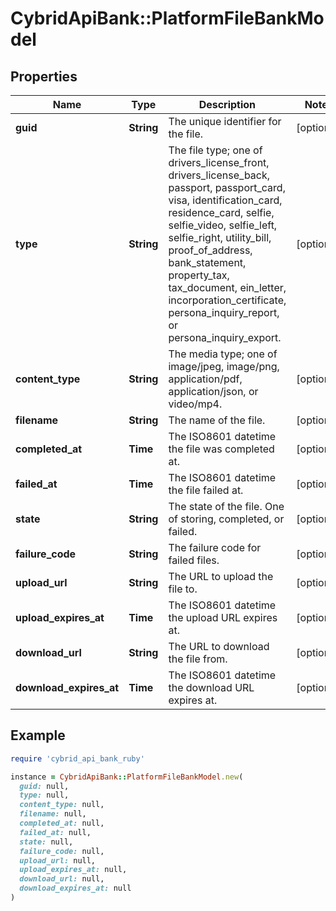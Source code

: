 # CybridApiBank::PlatformFileBankModel

## Properties

| Name | Type | Description | Notes |
| ---- | ---- | ----------- | ----- |
| **guid** | **String** | The unique identifier for the file. | [optional] |
| **type** | **String** | The file type; one of drivers_license_front, drivers_license_back, passport, passport_card, visa, identification_card, residence_card, selfie, selfie_video, selfie_left, selfie_right, utility_bill, proof_of_address, bank_statement, property_tax, tax_document, ein_letter, incorporation_certificate, persona_inquiry_report, or persona_inquiry_export. | [optional] |
| **content_type** | **String** | The media type; one of image/jpeg, image/png, application/pdf, application/json, or video/mp4. | [optional] |
| **filename** | **String** | The name of the file. | [optional] |
| **completed_at** | **Time** | The ISO8601 datetime the file was completed at. | [optional] |
| **failed_at** | **Time** | The ISO8601 datetime the file failed at. | [optional] |
| **state** | **String** | The state of the file. One of storing, completed, or failed. | [optional] |
| **failure_code** | **String** | The failure code for failed files. | [optional] |
| **upload_url** | **String** | The URL to upload the file to. | [optional] |
| **upload_expires_at** | **Time** | The ISO8601 datetime the upload URL expires at. | [optional] |
| **download_url** | **String** | The URL to download the file from. | [optional] |
| **download_expires_at** | **Time** | The ISO8601 datetime the download URL expires at. | [optional] |

## Example

```ruby
require 'cybrid_api_bank_ruby'

instance = CybridApiBank::PlatformFileBankModel.new(
  guid: null,
  type: null,
  content_type: null,
  filename: null,
  completed_at: null,
  failed_at: null,
  state: null,
  failure_code: null,
  upload_url: null,
  upload_expires_at: null,
  download_url: null,
  download_expires_at: null
)
```

